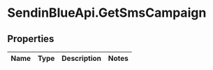 # SendinBlueApi.GetSmsCampaign

## Properties
Name | Type | Description | Notes
------------ | ------------- | ------------- | -------------



